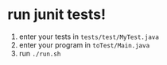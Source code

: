 # run junit tests!

1. enter your tests in `tests/test/MyTest.java`
2. enter your program in `toTest/Main.java`
3. run `./run.sh`

